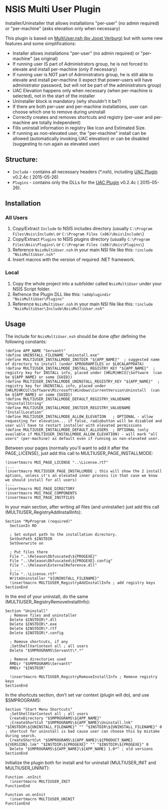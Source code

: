 # NSIS Multi User Plugin
Installer/Uninstaller that allows installations "per-user" (no admin required) or "per-machine" (asks elevation only when necessary)

This plugin is based on [MultiUser.nsh (by Joost Verburg)](http://nsis.sourceforge.net/Docs/MultiUser/Readme.html) but with some new features and some simplifications:
- Installer allows installations "per-user" (no admin required) or "per-machine" (as original)
- If running user IS part of Administrators group, he is not forced to elevate and install per-machine (only if necessary)
- If running user is NOT part of Administrators group, he is still able to elevate and install per-machine (I expect that power-users will have administrator password, but will not be part of the administrators group)
- UAC Elevation happens only when necessary (when per-machine is selected), not in the start of the installer
- Uninstaller block is mandatory (why shouldn't it be?)
- If there are both per-user and per-machine installations, user can choose which one to remove during uninstall
- Correctly creates and removes shortcuts and registry (per-user and per-machine are totally independent)
- Fills uninstall information in registry like Icon and Estimated Size.
- If running as non-elevated user, the "per-machine" install can be allowed (automatically invoking UAC elevation) or can be disabled (suggesting to run again as elevated user)

## Structure:
 - `Include` - contains all necessary headers (*.nsh), including [UAC Plugin](http://nsis.sourceforge.net/UAC_plug-in) v0.2.4c ( 2015-05-26)
 - `Plugins` - contains only the DLLs for the [UAC Plugin](http://nsis.sourceforge.net/UAC_plug-in) v0.2.4c ( 2015-05-26). 

## Installation

### All Users
1. Copy/Extract `Include` to NSIS includes directory (usually `C:\Program Files\Nsis\Include\` or `C:\Program Files (x86)\Nsis\Include\`)
2. Copy/Extract `Plugins` to NSIS plugins directory (usually `C:\Program Files\Nsis\Plugins\` or `C:\Program Files (x86)\Nsis\Plugins\`)
3. Reference `NsisMultiUser.nsh` in your main NSI file like this:
		`!include "NsisMultiUser.nsh"`
4. Insert macros with the version of required .NET framework.

### Local
1. Copy the whole project into a subfolder called `NsisMultiUser` under your NSIS Script folder.
2. Refrence the Plugin DLL like this: `!addplugindir "NsisMultiUser\Plugins"`
3. Reference `NsisMultiUser.nsh` in your main NSI file like this: `!include "NsisMultiUser\Include\NsisMultiUser.nsh"`

## Usage

The include for `NsisMultiUser.nsh` should be done *after* defining the following constants:

```nsis
!define APP_NAME "Servantt"
!define UNINSTALL_FILENAME "uninstall.exe"
!define MULTIUSER_INSTALLMODE_INSTDIR "${APP_NAME}"  ; suggested name of directory to install (under $PROGRAMFILES or $LOCALAPPDATA)
!define MULTIUSER_INSTALLMODE_INSTALL_REGISTRY_KEY "${APP_NAME}"  ; registry key for INSTALL info, placed under [HKLM|HKCU]\Software  (can be ${APP_NAME} or some {GUID})
!define MULTIUSER_INSTALLMODE_UNINSTALL_REGISTRY_KEY "${APP_NAME}"  ; registry key for UNINSTALL info, placed under [HKLM|HKCU]\Software\Microsoft\Windows\CurrentVersion\Uninstall  (can be ${APP_NAME} or some {GUID})
!define MULTIUSER_INSTALLMODE_DEFAULT_REGISTRY_VALUENAME "UninstallString"
!define MULTIUSER_INSTALLMODE_INSTDIR_REGISTRY_VALUENAME "InstallLocation"
!define MULTIUSER_INSTALLMODE_ALLOW_ELEVATION   ; OPTIONAL - allow requesting for elevation... if false, radiobutton will be disabled and user will have to restart installer with elevated permissions
!define MULTIUSER_INSTALLMODE_DEFAULT_ALLUSERS  ; OPTIONAL (only available if MULTIUSER_INSTALLMODE_ALLOW_ELEVATION) - will mark "all users" (per-machine) as default even if running as non-elevated user.
```

Between your pages (normally you'll want to add it after the PAGE_LICENSE), just add this call to MULTIUSER_PAGE_INSTALLMODE:

```nsis
!insertmacro MUI_PAGE_LICENSE "..\License.rtf"
;...
!insertmacro MULTIUSER_PAGE_INSTALLMODE ; this will show the 2 install options, unless it's an elevated inner process (in that case we know we should install for all users)
;...
!insertmacro MUI_PAGE_DIRECTORY
!insertmacro MUI_PAGE_COMPONENTS
!insertmacro MUI_PAGE_INSTFILES 
```

In your main section, after writing all files (and uninstaller) just add this call (MULTIUSER_RegistryAddInstallInfo):

```nsis
Section "MyProgram (required)"
  SectionIn RO

  ; Set output path to the installation directory.
  SetOutPath $INSTDIR
  SetOverwrite on

  ; Put files there
  File "..\Release\Obfuscated\${PROGEXE}"
  File "..\Release\Obfuscated\${PROGEXE}.config"
  File "..\Release\ExternalReference.dll"
  ; ...
  File "..\License.rtf"
  WriteUninstaller "${UNINSTALL_FILENAME}"
  !insertmacro MULTIUSER_RegistryAddInstallInfo ; add registry keys
SectionEnd
```

In the end of your uninstall, do the same (MULTIUSER_RegistryRemoveInstallInfo):

```nsis
Section "Uninstall"
  ; Remove files and uninstaller
  Delete $INSTDIR\*.dll
  Delete $INSTDIR\*.exe
  Delete $INSTDIR\*.rtf
  Delete $INSTDIR\*.config
  
  ; Remove shortcuts, if any
  ;SetShellVarContext all ; all users
  Delete "$SMPROGRAMS\Servantt\*.*"
  
  ; Remove directories used
  RMDir "$SMPROGRAMS\Servantt"
  RMDir "$INSTDIR"
  
  !insertmacro MULTIUSER_RegistryRemoveInstallInfo ; Remove registry keys
SectionEnd
```

In the shortcuts section, don’t set var context (plugin will do), and use $SMPROGRAMS:

```nsis
Section "Start Menu Shortcuts"
  ;SetShellVarContext all ; all users
  CreateDirectory "$SMPROGRAMS\${APP_NAME}"
  ;CreateShortCut "$SMPROGRAMS\${APP_NAME}\Uninstall.lnk" "$INSTDIR\${UNINSTALL_FILENAME}" "" "$INSTDIR\${UNINSTALL_FILENAME}" 0  ; shortcut for uninstall is bad cause user can choose this by mistake during search.
  CreateShortCut "$SMPROGRAMS\${APP_NAME}\${PRODUCT_NAME} ${VERSION}.lnk" "$INSTDIR\${PROGEXE}" "" "$INSTDIR\${PROGEXE}" 0
  Delete "$SMPROGRAMS\${APP_NAME}\${APP_NAME} 1.0*" ; old versions
SectionEnd
```
  
Initialize the plugin both for install and for uninstall (MULTIUSER_INIT and MULTIUSER_UNINIT):

```nsis
Function .onInit
  !insertmacro MULTIUSER_INIT
FunctionEnd
  
Function un.onInit
  !insertmacro MULTIUSER_UNINIT
FunctionEnd
```
